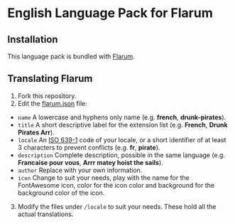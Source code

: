 # English Language Pack for Flarum

## Installation

This language pack is bundled with [Flarum](http://flarum.org/download/).

## Translating Flarum

1. Fork this repository.
2. Edit the [flarum.json](flarum.json) file:
  - `name` A lowercase and hyphens only name (e.g. **french**, **drunk-pirates**).
  - `title` A short descriptive label for the extension list (e.g. **French**, **Drunk Pirates Arr**).
  - `locale` An [ISO 639-1](https://en.wikipedia.org/wiki/List_of_ISO_639-1_codes) code of your locale, or a short identifier of at least 3 characters to prevent conflicts (e.g. **fr**, **pirate**).
  - `description` Complete description, possible in the same language (e.g. **Francaise pour vous**, **Arrr matey hoist the sails**).
  - `author` Replace with your own information.
  - `icon` Change to suit your needs, play with the name for the FontAwesome icon, color for the icon color and background for the background color of the icon.
3. Modify the files under `/locale` to suit your needs. These hold all the actual translations.
